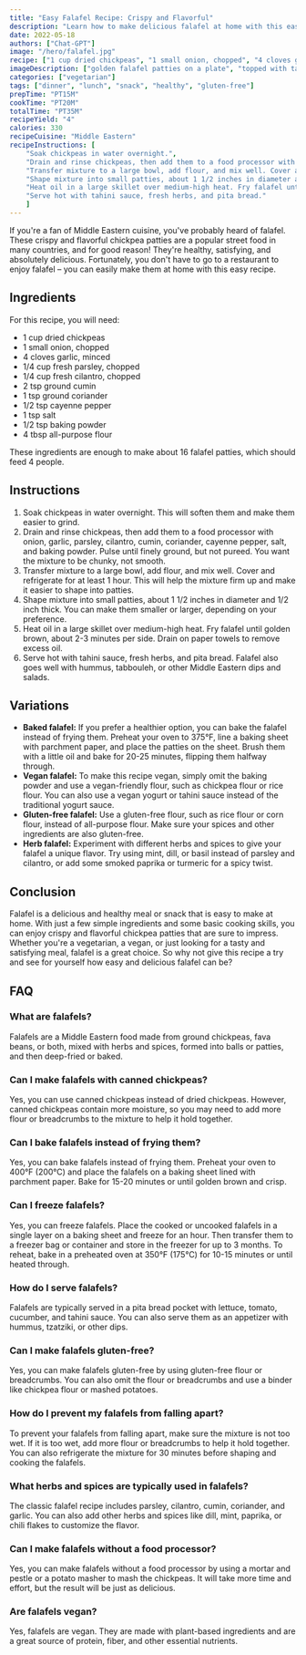 ```yaml
---
title: "Easy Falafel Recipe: Crispy and Flavorful"
description: "Learn how to make delicious falafel at home with this easy and flavorful recipe. Perfect for a healthy and satisfying meal or snack, these crispy chickpea patties are sure to impress!"
date: 2022-05-18
authors: ["Chat-GPT"]
image: "/hero/falafel.jpg"
recipe: ["1 cup dried chickpeas", "1 small onion, chopped", "4 cloves garlic, minced", "1/4 cup fresh parsley, chopped", "1/4 cup fresh cilantro, chopped", "2 tsp ground cumin", "1 tsp ground coriander", "1/2 tsp cayenne pepper", "1 tsp salt", "1/2 tsp baking powder", "4 tbsp all-purpose flour"]
imageDescription: ["golden falafel patties on a plate", "topped with tahini sauce", "sprinkled with fresh herbs", "served with pita bread"]
categories: ["vegetarian"]
tags: ["dinner", "lunch", "snack", "healthy", "gluten-free"]
prepTime: "PT15M"
cookTime: "PT20M"
totalTime: "PT35M"
recipeYield: "4"
calories: 330
recipeCuisine: "Middle Eastern"
recipeInstructions: [
    "Soak chickpeas in water overnight.",
    "Drain and rinse chickpeas, then add them to a food processor with onion, garlic, parsley, cilantro, cumin, coriander, cayenne pepper, salt, and baking powder. Pulse until finely ground, but not pureed.",
    "Transfer mixture to a large bowl, add flour, and mix well. Cover and refrigerate for at least 1 hour.",
    "Shape mixture into small patties, about 1 1/2 inches in diameter and 1/2 inch thick.",
    "Heat oil in a large skillet over medium-high heat. Fry falafel until golden brown, about 2-3 minutes per side. Drain on paper towels.",
    "Serve hot with tahini sauce, fresh herbs, and pita bread."
    ]
---
```


If you're a fan of Middle Eastern cuisine, you've probably heard of falafel. These crispy and flavorful chickpea patties are a popular street food in many countries, and for good reason! They're healthy, satisfying, and absolutely delicious. Fortunately, you don't have to go to a restaurant to enjoy falafel – you can easily make them at home with this easy recipe.

## Ingredients

For this recipe, you will need:

- 1 cup dried chickpeas
- 1 small onion, chopped
- 4 cloves garlic, minced
- 1/4 cup fresh parsley, chopped
- 1/4 cup fresh cilantro, chopped
- 2 tsp ground cumin
- 1 tsp ground coriander
- 1/2 tsp cayenne pepper
- 1 tsp salt
- 1/2 tsp baking powder
- 4 tbsp all-purpose flour

These ingredients are enough to make about 16 falafel patties, which should feed 4 people.

## Instructions

1. Soak chickpeas in water overnight. This will soften them and make them easier to grind.
2. Drain and rinse chickpeas, then add them to a food processor with onion, garlic, parsley, cilantro, cumin, coriander, cayenne pepper, salt, and baking powder. Pulse until finely ground, but not pureed. You want the mixture to be chunky, not smooth.
3. Transfer mixture to a large bowl, add flour, and mix well. Cover and refrigerate for at least 1 hour. This will help the mixture firm up and make it easier to shape into patties.
4. Shape mixture into small patties, about 1 1/2 inches in diameter and 1/2 inch thick. You can make them smaller or larger, depending on your preference.
5. Heat oil in a large skillet over medium-high heat. Fry falafel until golden brown, about 2-3 minutes per side. Drain on paper towels to remove excess oil.
6. Serve hot with tahini sauce, fresh herbs, and pita bread. Falafel also goes well with hummus, tabbouleh, or other Middle Eastern dips and salads.

## Variations

- **Baked falafel:** If you prefer a healthier option, you can bake the falafel instead of frying them. Preheat your oven to 375°F, line a baking sheet with parchment paper, and place the patties on the sheet. Brush them with a little oil and bake for 20-25 minutes, flipping them halfway through.
- **Vegan falafel:** To make this recipe vegan, simply omit the baking powder and use a vegan-friendly flour, such as chickpea flour or rice flour. You can also use a vegan yogurt or tahini sauce instead of the traditional yogurt sauce.
- **Gluten-free falafel:** Use a gluten-free flour, such as rice flour or corn flour, instead of all-purpose flour. Make sure your spices and other ingredients are also gluten-free.
- **Herb falafel:** Experiment with different herbs and spices to give your falafel a unique flavor. Try using mint, dill, or basil instead of parsley and cilantro, or add some smoked paprika or turmeric for a spicy twist.

## Conclusion

Falafel is a delicious and healthy meal or snack that is easy to make at home. With just a few simple ingredients and some basic cooking skills, you can enjoy crispy and flavorful chickpea patties that are sure to impress. Whether you're a vegetarian, a vegan, or just looking for a tasty and satisfying meal, falafel is a great choice. So why not give this recipe a try and see for yourself how easy and delicious falafel can be?

## FAQ

### What are falafels?

Falafels are a Middle Eastern food made from ground chickpeas, fava beans, or both, mixed with herbs and spices, formed into balls or patties, and then deep-fried or baked.

### Can I make falafels with canned chickpeas?

Yes, you can use canned chickpeas instead of dried chickpeas. However, canned chickpeas contain more moisture, so you may need to add more flour or breadcrumbs to the mixture to help it hold together.

### Can I bake falafels instead of frying them?

Yes, you can bake falafels instead of frying them. Preheat your oven to 400°F (200°C) and place the falafels on a baking sheet lined with parchment paper. Bake for 15-20 minutes or until golden brown and crisp.

### Can I freeze falafels?

Yes, you can freeze falafels. Place the cooked or uncooked falafels in a single layer on a baking sheet and freeze for an hour. Then transfer them to a freezer bag or container and store in the freezer for up to 3 months. To reheat, bake in a preheated oven at 350°F (175°C) for 10-15 minutes or until heated through.

### How do I serve falafels?

Falafels are typically served in a pita bread pocket with lettuce, tomato, cucumber, and tahini sauce. You can also serve them as an appetizer with hummus, tzatziki, or other dips.

### Can I make falafels gluten-free?

Yes, you can make falafels gluten-free by using gluten-free flour or breadcrumbs. You can also omit the flour or breadcrumbs and use a binder like chickpea flour or mashed potatoes.

### How do I prevent my falafels from falling apart?

To prevent your falafels from falling apart, make sure the mixture is not too wet. If it is too wet, add more flour or breadcrumbs to help it hold together. You can also refrigerate the mixture for 30 minutes before shaping and cooking the falafels.

### What herbs and spices are typically used in falafels?

The classic falafel recipe includes parsley, cilantro, cumin, coriander, and garlic. You can also add other herbs and spices like dill, mint, paprika, or chili flakes to customize the flavor.

### Can I make falafels without a food processor?

Yes, you can make falafels without a food processor by using a mortar and pestle or a potato masher to mash the chickpeas. It will take more time and effort, but the result will be just as delicious.

### Are falafels vegan?

Yes, falafels are vegan. They are made with plant-based ingredients and are a great source of protein, fiber, and other essential nutrients.